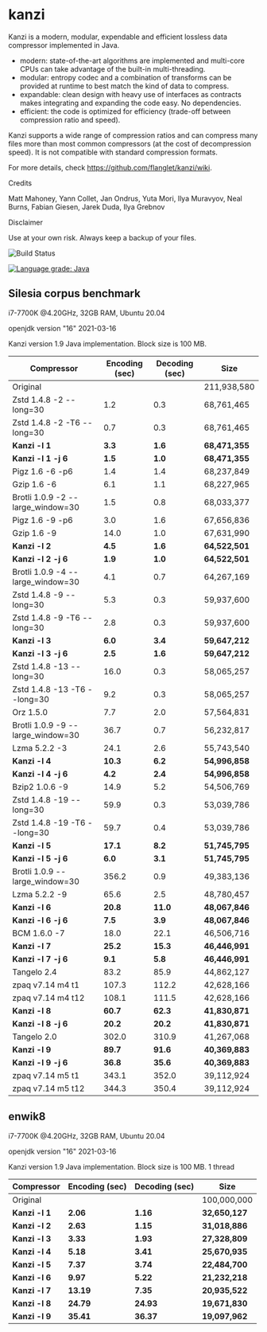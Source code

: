kanzi
=====


Kanzi is a modern, modular, expendable and efficient lossless data compressor implemented in Java.

* modern: state-of-the-art algorithms are implemented and multi-core CPUs can take advantage of the built-in multi-threading.
* modular: entropy codec and a combination of transforms can be provided at runtime to best match the kind of data to compress.
* expandable: clean design with heavy use of interfaces as contracts makes integrating and expanding the code easy. No dependencies.
* efficient: the code is optimized for efficiency (trade-off between compression ratio and speed).

Kanzi supports a wide range of compression ratios and can compress many files more than most common compressors (at the cost of decompression speed).
It is not compatible with standard compression formats. 


For more details, check https://github.com/flanglet/kanzi/wiki.

Credits

Matt Mahoney,
Yann Collet,
Jan Ondrus,
Yuta Mori,
Ilya Muravyov,
Neal Burns,
Fabian Giesen,
Jarek Duda,
Ilya Grebnov

Disclaimer

Use at your own risk. Always keep a backup of your files.

![Build Status](https://github.com/flanglet/kanzi/actions/workflows/ant.yml/badge.svg)

[![Language grade: Java](https://img.shields.io/lgtm/grade/java/g/flanglet/kanzi.svg?logo=lgtm&logoWidth=18)](https://lgtm.com/projects/g/flanglet/kanzi/context:java)

Silesia corpus benchmark
-------------------------

i7-7700K @4.20GHz, 32GB RAM, Ubuntu 20.04

openjdk version "16" 2021-03-16

Kanzi version 1.9 Java implementation. Block size is 100 MB. 


|        Compressor               | Encoding (sec)  | Decoding (sec)  |    Size          |
|---------------------------------|-----------------|-----------------|------------------|
|Original     	                  |                 |                 |   211,938,580    |	
|Zstd 1.4.8 -2 --long=30          |	       1.2      |       0.3       |    68,761,465    |
|Zstd 1.4.8 -2 -T6 --long=30      |	       0.7      |       0.3       |    68,761,465    |
|**Kanzi -l 1**                   |  	   **3.3** 	  |     **1.6**     |  **68,471,355**  |
|**Kanzi -l 1 -j 6**              |  	   **1.5** 	  |     **1.0**     |  **68,471,355**  |
|Pigz 1.6 -6 -p6                  |        1.4      |       1.4       |    68,237,849    |        
|Gzip 1.6 -6                      |        6.1      |       1.1       |    68,227,965    |   
|Brotli 1.0.9 -2 --large_window=30|        1.5      |       0.8       |    68,033,377    |
|Pigz 1.6 -9 -p6                  |        3.0      |       1.6       |    67,656,836    |
|Gzip 1.6 -9                      |       14.0      |       1.0       |    67,631,990    |        
|**Kanzi -l 2**                   |	     **4.5**	  |     **1.6**     |  **64,522,501**  |
|**Kanzi -l 2 -j 6**              |	     **1.9**	  |     **1.0**     |  **64,522,501**  |
|Brotli 1.0.9 -4 --large_window=30|        4.1      |       0.7       |    64,267,169    |
|Zstd 1.4.8 -9 --long=30          |	       5.3      |       0.3       |    59,937,600    |
|Zstd 1.4.8 -9 -T6 --long=30      |	       2.8      |       0.3       |    59,937,600    |
|**Kanzi -l 3**                   |	     **6.0**	  |     **3.4**     |  **59,647,212**  |
|**Kanzi -l 3 -j 6**              |	     **2.5**	  |     **1.6**     |  **59,647,212**  |
|Zstd 1.4.8 -13 --long=30         |	      16.0      |       0.3       |    58,065,257    |
|Zstd 1.4.8 -13 -T6 --long=30     |	       9.2      |       0.3       |    58,065,257    |
|Orz 1.5.0                        |	       7.7      |       2.0       |    57,564,831    |
|Brotli 1.0.9 -9 --large_window=30|       36.7      |       0.7       |    56,232,817    |
|Lzma 5.2.2 -3	                  |       24.1	    |       2.6       |    55,743,540    |
|**Kanzi -l 4**                   |	    **10.3**	  |     **6.2**     |  **54,996,858**  |
|**Kanzi -l 4 -j 6**              |	     **4.2**	  |     **2.4**     |  **54,996,858**  |
|Bzip2 1.0.6 -9	                  |       14.9      |       5.2       |    54,506,769	   |
|Zstd 1.4.8 -19 --long=30	        |       59.9      |       0.3       |    53,039,786    |
|Zstd 1.4.8 -19	-T6 --long=30     |       59.7      |       0.4       |    53,039,786    |
|**Kanzi -l 5**                   |	    **17.1**	  |     **8.2**     |  **51,745,795**  |
|**Kanzi -l 5 -j 6**              |      **6.0**    |     **3.1**     |  **51,745,795**  |
|Brotli 1.0.9 --large_window=30   |      356.2	    |       0.9       |    49,383,136    |
|Lzma 5.2.2 -9                    |       65.6	    |       2.5       |    48,780,457    |
|**Kanzi -l 6**	                  |     **20.8**    |    **11.0**     |  **48,067,846**  |
|**Kanzi -l 6 -j 6**              |      **7.5**    |     **3.9**     |  **48,067,846**  |
|BCM 1.6.0 -7	                    |       18.0      |      22.1       |    46,506,716    |
|**Kanzi -l 7**                   |     **25.2**	  |    **15.3**     |  **46,446,991**  |
|**Kanzi -l 7 -j 6**              |      **9.1**	  |     **5.8**     |  **46,446,991**  |
|Tangelo 2.4	                    |       83.2      |      85.9       |    44,862,127    |
|zpaq v7.14 m4 t1                 |      107.3	    |     112.2       |    42,628,166    |
|zpaq v7.14 m4 t12                |      108.1	    |     111.5       |    42,628,166    |
|**Kanzi -l 8**                   |     **60.7**	  |    **62.3**     |  **41,830,871**  |
|**Kanzi -l 8 -j 6**              |     **20.2**	  |    **20.2**     |  **41,830,871**  |
|Tangelo 2.0	                    |      302.0    	|     310.9       |    41,267,068    |
|**Kanzi -l 9**                   |     **89.7**	  |    **91.6**     |  **40,369,883**  |
|**Kanzi -l 9 -j 6**              |     **36.8**	  |    **35.6**     |  **40,369,883**  |
|zpaq v7.14 m5 t1                 |	     343.1	    |     352.0       |    39,112,924    |
|zpaq v7.14 m5 t12                |	     344.3	    |     350.4       |    39,112,924    |



enwik8
-------

i7-7700K @4.20GHz, 32GB RAM, Ubuntu 20.04

openjdk version "16" 2021-03-16

Kanzi version 1.9 Java implementation. Block size is 100 MB. 1 thread


|        Compressor           | Encoding (sec)  | Decoding (sec)  |    Size          |
|-----------------------------|-----------------|-----------------|------------------|
|Original     	              |                 |                 |   100,000,000    |	
|**Kanzi -l 1**               |  	  **2.06** 	  |    **1.16**     |  **32,650,127**  |
|**Kanzi -l 2**               |     **2.63**    |    **1.15**     |  **31,018,886**  |
|**Kanzi -l 3**               |     **3.33**    |    **1.93**     |  **27,328,809**  |
|**Kanzi -l 4**               |	    **5.18**    |    **3.41**     |  **25,670,935**  |
|**Kanzi -l 5**               |	    **7.37**	  |    **3.74**     |  **22,484,700**  |
|**Kanzi -l 6**               |	    **9.97**	  |    **5.22**     |  **21,232,218**  |
|**Kanzi -l 7**               |	   **13.19**	  |    **7.35**     |  **20,935,522**  |
|**Kanzi -l 8**               |	   **24.79**	  |   **24.93**     |  **19,671,830**  |
|**Kanzi -l 9**               |	   **35.41**	  |   **36.37**     |  **19,097,962**  |

